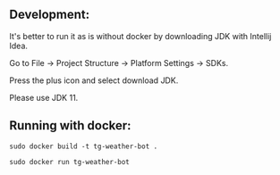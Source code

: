 ## Development:

It's better to run it as is without docker by downloading JDK with Intellij Idea.

Go to File -> Project Structure -> Platform Settings -> SDKs. 

Press the plus icon and select download JDK. 

Please use JDK 11. 

## Running with docker:

```sudo docker build -t tg-weather-bot .```

```sudo docker run tg-weather-bot```
